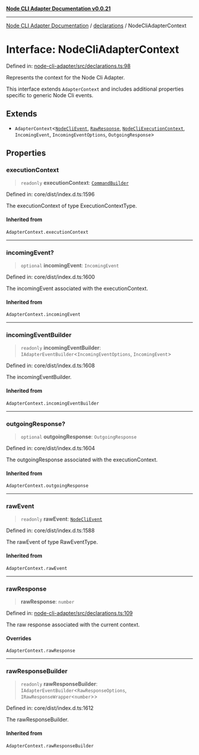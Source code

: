 [**Node CLI Adapter Documentation v0.0.21**](../../README.md)

***

[Node CLI Adapter Documentation](../../modules.md) / [declarations](../README.md) / NodeCliAdapterContext

# Interface: NodeCliAdapterContext

Defined in: [node-cli-adapter/src/declarations.ts:98](https://github.com/stonemjs/node-cli-adapter/blob/4ca37b2b0c5fee68c5c4db257f745b084b64de79/src/declarations.ts#L98)

Represents the context for the Node Cli Adapter.

This interface extends `AdapterContext` and includes additional properties
specific to generic Node Cli events.

## Extends

- `AdapterContext`\<[`NodeCliEvent`](NodeCliEvent.md), [`RawResponse`](../type-aliases/RawResponse.md), [`NodeCliExecutionContext`](../type-aliases/NodeCliExecutionContext.md), `IncomingEvent`, `IncomingEventOptions`, `OutgoingResponse`\>

## Properties

### executionContext

> `readonly` **executionContext**: [`CommandBuilder`](../type-aliases/CommandBuilder.md)

Defined in: core/dist/index.d.ts:1596

The executionContext of type ExecutionContextType.

#### Inherited from

`AdapterContext.executionContext`

***

### incomingEvent?

> `optional` **incomingEvent**: `IncomingEvent`

Defined in: core/dist/index.d.ts:1600

The incomingEvent associated with the executionContext.

#### Inherited from

`AdapterContext.incomingEvent`

***

### incomingEventBuilder

> `readonly` **incomingEventBuilder**: `IAdapterEventBuilder`\<`IncomingEventOptions`, `IncomingEvent`\>

Defined in: core/dist/index.d.ts:1608

The incomingEventBuilder.

#### Inherited from

`AdapterContext.incomingEventBuilder`

***

### outgoingResponse?

> `optional` **outgoingResponse**: `OutgoingResponse`

Defined in: core/dist/index.d.ts:1604

The outgoingResponse associated with the executionContext.

#### Inherited from

`AdapterContext.outgoingResponse`

***

### rawEvent

> `readonly` **rawEvent**: [`NodeCliEvent`](NodeCliEvent.md)

Defined in: core/dist/index.d.ts:1588

The rawEvent of type RawEventType.

#### Inherited from

`AdapterContext.rawEvent`

***

### rawResponse

> **rawResponse**: `number`

Defined in: [node-cli-adapter/src/declarations.ts:109](https://github.com/stonemjs/node-cli-adapter/blob/4ca37b2b0c5fee68c5c4db257f745b084b64de79/src/declarations.ts#L109)

The raw response associated with the current context.

#### Overrides

`AdapterContext.rawResponse`

***

### rawResponseBuilder

> `readonly` **rawResponseBuilder**: `IAdapterEventBuilder`\<`RawResponseOptions`, `IRawResponseWrapper`\<`number`\>\>

Defined in: core/dist/index.d.ts:1612

The rawResponseBuilder.

#### Inherited from

`AdapterContext.rawResponseBuilder`
